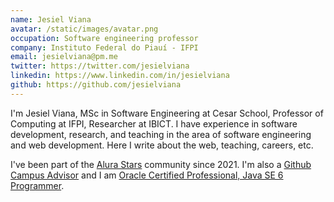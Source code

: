 ```yaml
---
name: Jesiel Viana
avatar: /static/images/avatar.png
occupation: Software engineering professor
company: Instituto Federal do Piauí - IFPI
email: jesielviana@pm.me
twitter: https://twitter.com/jesielviana
linkedin: https://www.linkedin.com/in/jesielviana
github: https://github.com/jesielviana
---
```


I'm Jesiel Viana, MSc in Software Engineering at Cesar School, Professor of Computing at IFPI, Researcher at IBICT. I have experience in software development, research, and teaching in the area of software engineering and web development. Here I write about the web, teaching, careers, etc.

I've been part of the <a target="_blank" href="https://www.alura.com.br/stars">Alura Stars</a> community since 2021. I'm also a <a target="_blank" href= "https://education.github.com/teachers/advisors">Github Campus Advisor</a> and I am <a target="_blank" href="https://www.credly.com/badges/b53a6b6d -baae-4fa3-88d6-1550d33e1e0a/public_url">Oracle Certified Professional, Java SE 6 Programmer</a>.
